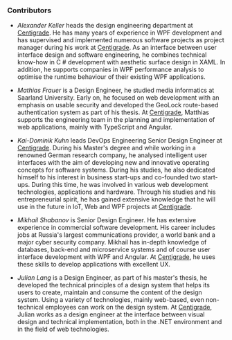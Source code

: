### **Contributors**
* _Alexander Keller_ heads the design engineering department at [Centigrade](https://www.centigrade.de/de). He has many years of experience in WPF development and has supervised and implemented numerous software projects as project manager during his work at [Centigrade](https://www.centigrade.de/de). As an interface between user interface design and software engineering, he combines technical know-how in C # development with aesthetic surface design in XAML. In addition, he supports companies in WPF performance analysis to optimise the runtime behaviour of their existing WPF applications.

* _Mathias Frauer_ is a Design Engineer, he studied media informatics at Saarland University. Early on, he focused on web development with an emphasis on usable security and developed the GeoLock route-based authentication system as part of his thesis. At [Centigrade](https://www.centigrade.de/de), Matthias supports the engineering team in the planning and implementation of web applications, mainly with TypeScript and Angular.

* _Kai-Dominik Kuhn_ leads DevOps Engineering Senior Design Engineer at [Centigrade](https://www.centigrade.de/de). During his Master's degree and while working in a renowned German research company, he analysed intelligent user interfaces with the aim of developing new and innovative operating concepts for software systems. During his studies, he also dedicated himself to his interest in business start-ups and co-founded two start-ups. During this time, he was involved in various web development technologies, applications and hardware. Through his studies and his entrepreneurial spirit, he has gained extensive knowledge that he will use in the future in IoT, Web and WPF projects at [Centigrade](https://www.centigrade.de/de).

* _Mikhail Shabanov_ is Senior Design Engineer. He has extensive experience in commercial software development. His career includes jobs at Russia's largest communications provider, a world bank and a major cyber security company. Mikhail has in-depth knowledge of databases, back-end and microservice systems and of course user interface development with WPF and Angular. At [Centigrade](https://www.centigrade.de/de), he uses these skills to develop applications with excellent UX.

* _Julian Lang_ is a Design Engineer, as part of his master's thesis, he developed the technical principles of a design system that helps its users to create, maintain and consume the content of the design system. Using a variety of technologies, mainly web-based, even non-technical employees can work on the design system. At [Centigrade](https://www.centigrade.de/de), Julian works as a design engineer at the interface between visual design and technical implementation, both in the .NET environment and in the field of web technologies.